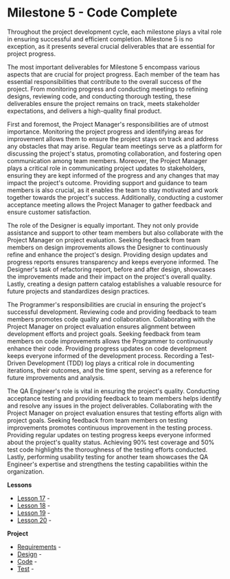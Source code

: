 # Milestone 5 - Code Complete

Throughout the project development cycle, each milestone plays a vital role in ensuring successful
and efficient completion. Milestone 5 is no exception, as it presents several crucial deliverables
that are essential for project progress. 

The most important deliverables for Milestone 5 encompass various aspects that are
crucial for project progress. Each member of the team has
essential responsibilities that contribute to the overall success of the project. From monitoring
progress and conducting meetings to refining designs, reviewing code, and conducting thorough
testing, these deliverables ensure the project remains on track, meets stakeholder expectations,
and delivers a high-quality final product.

First and foremost, the Project Manager's responsibilities are of utmost importance. Monitoring the
project progress and identifying areas for improvement allows them to ensure the project stays on
track and address any obstacles that may arise. Regular team meetings serve as a platform for
discussing the project's status, promoting collaboration, and fostering open communication among
team members. Moreover, the Project Manager plays a critical role in communicating project updates
to stakeholders, ensuring they are kept informed of the progress and any changes that may impact
the project's outcome. Providing support and guidance to team members is also crucial, as it
enables the team to stay motivated and work together towards the project's success. Additionally,
conducting a customer acceptance meeting allows the Project Manager to gather feedback and ensure
customer satisfaction.

The role of the Designer is equally important. They not only provide assistance and support to other
team members but also collaborate with the Project Manager on project evaluation. Seeking feedback
from team members on design improvements allows the Designer to continuously refine and enhance the
project's design. Providing design updates and progress reports ensures transparency and keeps
everyone informed. The Designer's task of refactoring report, before and after design, showcases
the improvements made and their impact on the project's overall quality. Lastly, creating a design
pattern catalog establishes a valuable resource for future projects and standardizes design
practices.

The Programmer's responsibilities are crucial in ensuring the project's successful development.
Reviewing code and providing feedback to team members promotes code quality and collaboration.
Collaborating with the Project Manager on project evaluation ensures alignment between development
efforts and project goals. Seeking feedback from team members on code improvements allows the
Programmer to continuously enhance their code. Providing progress updates on code development keeps
everyone informed of the development process. Recording a Test-Driven Development (TDD) log plays a
critical role in documenting iterations, their outcomes, and the time spent, serving as a reference
for future improvements and analysis.

The QA Engineer's role is vital in ensuring the project's quality. Conducting acceptance testing and
providing feedback to team members helps identify and resolve any issues in the project
deliverables. Collaborating with the Project Manager on project evaluation ensures that testing
efforts align with project goals. Seeking feedback from team members on testing improvements
promotes continuous improvement in the testing process. Providing regular updates on testing
progress keeps everyone informed about the project's quality status. Achieving 90% test coverage
and 50% test code highlights the thoroughness of the testing efforts conducted. Lastly, performing
usability testing for another team showcases the QA Engineer's expertise and strengthens the
testing capabilities within the organization.



**Lessons**

* [Lesson 17](m4-Lesson_17.md) - 
* [Lesson 18](m4-Lesson_18.md) - 
* [Lesson 19](m4-Lesson_19.md) - 
* [Lesson 20](m4-Lesson_20.md) - 

**Project**

* [Requirements](m5-Requirements.md) -
* [Design](m5-Design.md) - 
* [Code](m5-Code.md) - 
* [Test](m5-Test.md) - 


